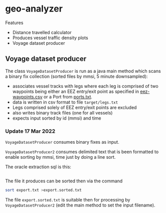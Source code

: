 geo-analyzer
==============

Features
* Distance travelled calculator
* Produces vessel traffic density plots
* Voyage dataset producer

## Voyage dataset producer
The class `VoyageDatasetProducer` is run as a java main method which scans a binary fix collection (sorted files by mmsi, 5 minute downsampled):
* associates vessel tracks with legs where each leg is comprised of two waypoints being either an EEZ entry/exit point as specified in [eez-waypoints.csv](src/main/resources/eez-waypoints.csv) or a Port from [ports.txt](src/main/resources/ports.txt).
* data is written in csv format to file `target/legs.txt`
* Legs comprised solely of EEZ entry/exit points are excluded
* also writes binary track files (one for all vessels)
* expects input sorted by id (mmsi) and time

### Update 17 Mar 2022
`VoyageDatasetProducer` consumes binary fixes as input. 

`VoyageDatasetProducer2` consumes delimited text that is been formatted to enable sorting by mmsi, time just by doing a line sort.

The oracle extraction sql is this:

```

```
The file it produces can be sorted then via the command
```bash
sort export.txt >export.sorted.txt
```

The file `export.sorted.txt` is suitable then for processing by `VoyageDatasetProducer2` (edit the main method to set the input filename).
